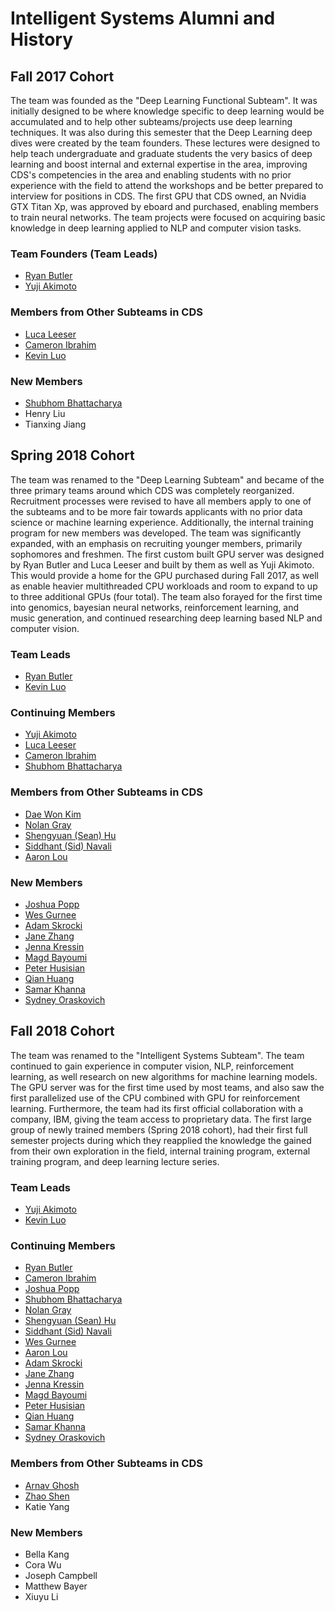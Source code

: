 # Intelligent Systems Alumni and History
## Fall 2017 Cohort
The  team was founded as the "Deep Learning Functional Subteam". It was initially designed to be where knowledge specific to deep learning would be accumulated and to help other subteams/projects use deep learning techniques. It was also during this semester that the Deep Learning deep dives were created by the team founders. These lectures were designed to help teach undergraduate and graduate students the very basics of deep learning and boost internal and external expertise in the area, improving CDS's competencies in the area and enabling students with no prior experience with the field to attend the workshops and be better prepared to interview for positions in CDS. The first GPU that CDS owned, an Nvidia GTX Titan Xp, was approved by eboard and purchased, enabling members to train neural networks. The team projects were focused on acquiring basic knowledge in deep learning applied to NLP and computer vision tasks.

### Team Founders (Team Leads)
* [Ryan Butler](https://github.com/TheButlah)
* [Yuji Akimoto](https://github.com/yujiakimoto)

### Members from Other Subteams in CDS
* [Luca Leeser](https://github.com/ll698)
* [Cameron Ibrahim](https://github.com/cameton)
* [Kevin Luo](https://github.com/KevLuo)

### New Members
* [Shubhom Bhattacharya](https://github.com/shubhomb)
* Henry Liu
* Tianxing Jiang


## Spring 2018 Cohort
The team was renamed to the "Deep Learning Subteam" and became of the three primary teams around which CDS was completely reorganized. Recruitment processes were revised to have all members apply to one of the subteams and to be more fair towards applicants with no prior data science or machine learning experience. Additionally, the internal training program for new members was developed. The team was significantly expanded, with an emphasis on recruiting younger members, primarily sophomores and freshmen. The first custom built GPU server was designed by Ryan Butler and Luca Leeser and built by them as well as Yuji Akimoto. This would provide a home for the GPU purchased during Fall 2017, as well as enable heavier multithreaded CPU workloads and room to expand to up to three additional GPUs (four total). The team also forayed for the first time into genomics, bayesian neural networks, reinforcement learning, and music generation, and continued researching deep learning based NLP and computer vision.

### Team Leads
* [Ryan Butler](https://github.com/TheButlah)
* [Kevin Luo](https://github.com/KevLuo)

### Continuing Members
* [Yuji Akimoto](https://github.com/yujiakimoto)
* [Luca Leeser](https://github.com/ll698)
* [Cameron Ibrahim](https://github.com/cameton)
* [Shubhom Bhattacharya](https://github.com/shubhomb)

### Members from Other Subteams in CDS
* [Dae Won Kim](https://github.com/dwkwvss)
* [Nolan Gray](https://github.com/nolangray1)
* [Shengyuan (Sean) Hu](https://github.com/crudeplay)
* [Siddhant (Sid) Navali](https://github.com/siddhantn1)
* [Aaron Lou](https://github.com/daggertye)

### New Members
* [Joshua Popp](https://github.com/jmp448)
* [Wes Gurnee](https://github.com/wesg52)
* [Adam Skrocki](https://github.com/adams583)
* [Jane Zhang](https://github.com/jz393)
* [Jenna Kressin](https://github.com/jek343)
* [Magd Bayoumi](https://github.com/bayoumi17m)
* [Peter Husisian](https://github.com/pete2fiddy)
* [Qian Huang](https://github.com/q-hwang)
* [Samar Khanna](https://github.com/Dieblitzen)
* [Sydney Oraskovich](https://github.com/svo6)


## Fall 2018 Cohort
The team was renamed to the "Intelligent Systems Subteam". The team continued to gain experience in computer vision, NLP, reinforcement learning, as well research on new algorithms for machine learning models. The GPU server was for the first time used by most teams, and also saw the first parallelized use of the CPU combined with GPU for reinforcement learning. Furthermore, the team had its first official collaboration with a company, IBM, giving the team access to proprietary data. The first large group of newly trained members (Spring 2018 cohort), had their first full semester projects during which they reapplied the knowledge the gained from their own exploration in the field, internal training program, external training program, and deep learning lecture series.

### Team Leads
* [Yuji Akimoto](https://github.com/yujiakimoto)
* [Kevin Luo](https://github.com/KevLuo)

### Continuing Members
* [Ryan Butler](https://github.com/TheButlah)
* [Cameron Ibrahim](https://github.com/cameton)
* [Joshua Popp](https://github.com/jmp448)
* [Shubhom Bhattacharya](https://github.com/shubhomb)
* [Nolan Gray](https://github.com/nolangray1)
* [Shengyuan (Sean) Hu](https://github.com/crudeplay)
* [Siddhant (Sid) Navali](https://github.com/siddhantn1)
* [Wes Gurnee](https://github.com/wesg52)
* [Aaron Lou](https://github.com/daggertye)
* [Adam Skrocki](https://github.com/adams583)
* [Jane Zhang](https://github.com/jz393)
* [Jenna Kressin](https://github.com/jek343)
* [Magd Bayoumi](https://github.com/bayoumi17m)
* [Peter Husisian](https://github.com/pete2fiddy)
* [Qian Huang](https://github.com/q-hwang)
* [Samar Khanna](https://github.com/Dieblitzen)
* [Sydney Oraskovich](https://github.com/svo6)

### Members from Other Subteams in CDS
* [Arnav Ghosh](https://github.com/garnav)
* [Zhao Shen](https://github.com/yuzhshen)
* Katie Yang

### New Members
* Bella Kang
* Cora Wu
* Joseph Campbell
* Matthew Bayer
* Xiuyu Li
